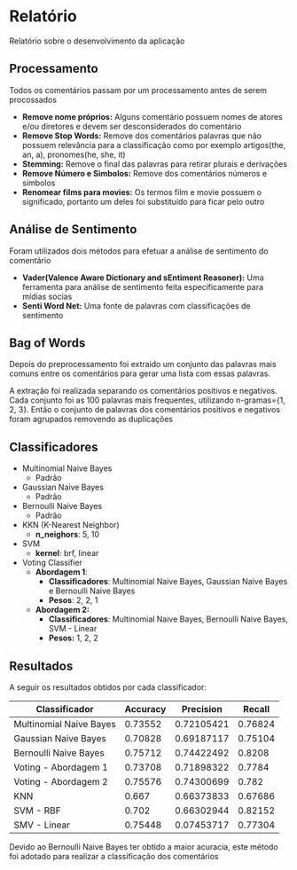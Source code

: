 # Relatório

Relatório sobre o desenvolvimento da aplicação

## Processamento

Todos os comentários passam por um processamento antes de serem procossados

- **Remove nome próprios:** Alguns comentário possuem nomes de atores e/ou diretores e devem ser desconsiderados do comentário
- **Remove Stop Words:** Remove dos comentários palavras que não possuem relevância para a classificação como por exemplo artigos(the, an, a), pronomes(he, she, it)
- **Stemming:** Remove o final das palavras para retirar plurais e derivações
- **Remove Número e Simbolos:** Remove dos comentários números e simbolos
- **Renomear films para movies:** Os termos film e movie possuem o significado, portanto um deles foi substituído para ficar pelo outro

## Análise de Sentimento

Foram utilizados dois métodos para efetuar a análise de sentimento do comentário

- **Vader(Valence Aware Dictionary and sEntiment Reasoner):** Uma ferramenta para análise de sentimento feita especificamente para mídias socias
- **Senti Word Net:** Uma fonte de palavras com classificações de sentimento 

## Bag of Words

Depois do preprocessamento foi extraido um conjunto das palavras mais comuns entre os comentários para gerar uma lista com essas palavras.

A extração foi realizada separando os comentários positivos e negativos. Cada conjunto foi as 100 palavras mais frequentes, utilizando n-gramas={1, 2, 3}. Então o conjunto de palavras dos comentários positivos e negativos foram agrupados removendo as duplicações


## Classificadores
 
- Multinomial Naive Bayes
	- Padrão
- Gaussian Naive Bayes
	- Padrão
- Bernoulli Naive Bayes
	- Padrão
- KKN (K-Nearest Neighbor)
    - **n_neighors**: 5, 10
- SVM
	- **kernel**: brf, linear
- Voting Classifier
	- **Abordagem 1**: 
		- **Classificadores**: Multinomial Naive Bayes, Gaussian Naive Bayes e Bernoulli Naive Bayes
		- **Pesos**: 2, 2, 1
	- **Abordagem 2:**
	    - **Classificadores**: Multinomial Naive Bayes, Bernoulli Naive Bayes, SVM - Linear
	    - **Pesos:** 1, 2, 2
	


## Resultados

A seguir os resultados obtidos por cada classificador:

| Classificador           | Accuracy | Precision | Recall  |
|-------------------------|----------|-----------|---------|
| Multinomial Naive Bayes | 0.73552  | 0.72105421| 0.76824 |
| Gaussian Naive Bayes    | 0.70828  | 0.69187117| 0.75104 |
| Bernoulli Naive Bayes   | 0.75712  | 0.74422492| 0.8208  |
| Voting - Abordagem 1    | 0.73708  | 0.71898322| 0.7784  |
| Voting - Abordagem 2    | 0.75576  | 0.74300699| 0.782   |
| KNN                     | 0.667    | 0.66373833| 0.67686 |
| SVM - RBF               | 0.702    | 0.66302944| 0.82152 |
| SMV - Linear            | 0.75448  | 0.07453717| 0.77304 |

Devido ao Bernoulli Naive Bayes ter obtido a maior acuracia, este método foi adotado para realizar a classificação dos comentários
